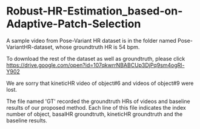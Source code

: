# Robust-HR-Estimation_based-on-Adaptive-Patch-Selection
A sample video from Pose-Variant HR dataset is in the folder named Pose-VariantHR-dataset, whose groundtruth HR is 54 bpm.

To download the rest of the dataset as well as groundtruth, please click https://drive.google.com/open?id=107qkwrrNBABCUp3DjPq9sm4ogRl-Y902

We are sorry that kineticHR video of object#6 and videos of object#9 were lost.

The file named 'GT' recorded the groundtruth HRs of videos and baseline results of our proposed method.
Each line of this file indicates the index number of object, basalHR groundtruth, kineticHR groundtruth and the baseline results.
